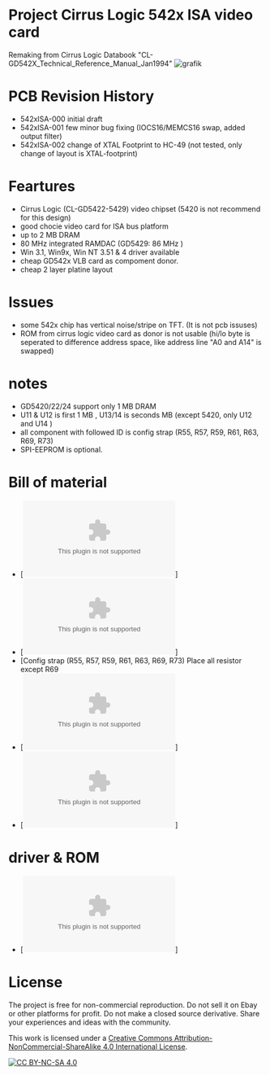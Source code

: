 # Project  Cirrus Logic 542x ISA video card
Remaking from Cirrus Logic Databook  "CL-GD542X_Technical_Reference_Manual_Jan1994"
![grafik](https://github.com/user-attachments/assets/78f533ff-fe82-43f0-a3d6-b032cc464d83)

# PCB Revision History 
- 542xISA-000 initial draft
- 542xISA-001 few minor bug fixing (IOCS16/MEMCS16 swap, added output filter)
- 542xISA-002 change of XTAL Footprint to HC-49  (not tested, only change of layout is  XTAL-footprint)

# Feartures
- Cirrus Logic (CL-GD5422-5429) video chipset (5420 is not recommend for this design)
- good chocie video card for ISA bus platform
- up to 2 MB DRAM
- 80 MHz integrated RAMDAC (GD5429: 86 MHz )
- Win 3.1, Win9x, Win NT 3.51 & 4 driver available
- cheap GD542x VLB card as compoment donor.
- cheap 2 layer platine layout 
  
# Issues 
- some 542x chip has vertical noise/stripe on TFT. (It is not pcb issuses)
- ROM from  cirrus logic video card as donor is not usable (hi/lo byte is seperated to difference address space, like address line "A0 and A14" is swapped)


# notes
- GD5420/22/24 support only 1 MB DRAM
- U11 & U12  is first 1 MB , U13/14 is seconds MB (except 5420, only U12 and U14 )
- all component with  followed ID is config strap (R55, R57, R59, R61, R63, R69, R73)
- SPI-EEPROM is optional.

 

# Bill of material

- [![csv-file 001 ](https://github.com/matt1187/542x_ISA/blob/main/Gerber/542xISA-001.csv)]
- [![csv-file 002(not tested)](https://github.com/matt1187/542x_ISA/blob/main/Gerber/542xISA-002.csv)]
- [Config strap (R55, R57, R59, R61, R63, R69, R73) Place all resistor except R69
- [![Gerber file 001](https://github.com/matt1187/542x_ISA/blob/main/Gerber/542xISA-001.zip)]
- [![Gerber file 002(not tested)](https://github.com/matt1187/542x_ISA/blob/main/Gerber/542xISA-002.zip)]

# driver & ROM 
- [![Cirrus Logic ROM generic for all GD542x, from VLB donor card](https://github.com/matt1187/542x_ISA/blob/main/ROM/cirrus5428.zip)]





# License
The project is free for non-commercial reproduction. Do not sell it on Ebay or other platforms for profit. Do not make a closed source derivative. Share your experiences and ideas with the community.

This work is licensed under a [Creative Commons Attribution-NonCommercial-ShareAlike 4.0 International License][cc-by-nc-sa].

[![CC BY-NC-SA 4.0][cc-by-nc-sa-image]][cc-by-nc-sa]

[cc-by-nc-sa]: http://creativecommons.org/licenses/by-nc-sa/4.0/
[cc-by-nc-sa-image]: https://licensebuttons.net/l/by-nc-sa/4.0/88x31.png

